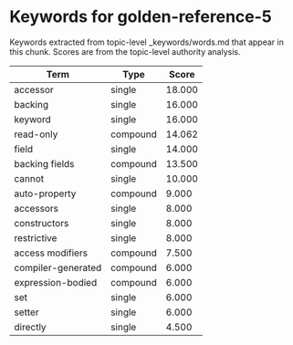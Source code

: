 # Keywords for golden-reference-5

Keywords extracted from topic-level _keywords/words.md that appear in this chunk.
Scores are from the topic-level authority analysis.

| Term | Type | Score |
|------|------|-------|
| accessor | single | 18.000 |
| backing | single | 16.000 |
| keyword | single | 16.000 |
| read-only | compound | 14.062 |
| field | single | 14.000 |
| backing fields | compound | 13.500 |
| cannot | single | 10.000 |
| auto-property | compound | 9.000 |
| accessors | single | 8.000 |
| constructors | single | 8.000 |
| restrictive | single | 8.000 |
| access modifiers | compound | 7.500 |
| compiler-generated | compound | 6.000 |
| expression-bodied | compound | 6.000 |
| set | single | 6.000 |
| setter | single | 6.000 |
| directly | single | 4.500 |
